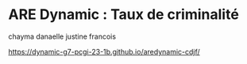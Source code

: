 # ARE Dynamic : Taux de criminalité
chayma danaelle justine francois


https://dynamic-g7-pcgi-23-1b.github.io/aredynamic-cdjf/

